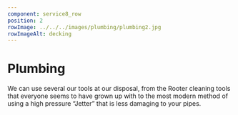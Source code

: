 ```yaml
---
component: service8_row
position: 2
rowImage: ../../../images/plumbing/plumbing2.jpg
rowImageAlt: decking
---
```

#  Plumbing

We can use several our tools at our disposal, from the Rooter cleaning tools that everyone seems to have grown up with to the most modern method of using a high pressure “Jetter” that is less damaging to your pipes. 